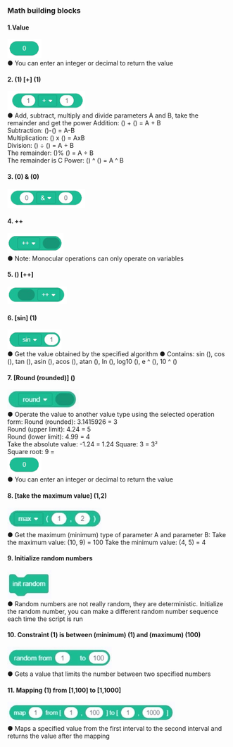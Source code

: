 ###  Math building blocks

#### 1.Value
![](../../assets/images/course-en/course4/course4-9/001.png)  
● 	You can enter an integer or decimal to return the value

#### 2. (1) [+] (1)
![](../../assets/images/course-en/course4/course4-9/002.png)  
● 	Add, subtract, multiply and divide parameters A and B, take the remainder and get the power
    Addition: () + () = A + B   
    Subtraction: ()-() = A-B   
    Multiplication: () x () = AxB   
    Division: () ÷ () = A ÷ B  
    The remainder: ()% () = A ÷ B   
    The remainder is C Power: () ^ () = A ^ B  


#### 3. (0) & (0)
![](../../assets/images/course-en/course4/course4-9/003.png)  

#### 4.	++
![](../../assets/images/course-en/course4/course4-9/004.png)  
● 	Note: Monocular operations can only operate on variables
#### 5. () [++]
![](../../assets/images/course-en/course4/course4-9/005.png)  

#### 6.	[sin] (1)
![](../../assets/images/course-en/course4/course4-9/006.png)  
● 	Get the value obtained by the specified algorithm
● 	Contains: sin (), cos (), tan (), asin (), acos (), atan (), In (), log10 (), e ^ (), 10 ^ ()


#### 7.	[Round (rounded)] ()
![](../../assets/images/course-en/course4/course4-9/007.jpeg)  
● 	Operate the value to another value type using the selected operation form:
    Round (rounded): 3.1415926 = 3    
    Round (upper limit): 4.24 = 5  
    Round (lower limit): 4.99 = 4  
    Take the absolute value: -1.24 = 1.24 Square: 3 = 3²    
    Square root: 9 =    
![](../../assets/images/course-en/course4/course4-9/001.png)  
● 	You can enter an integer or decimal to return the value

#### 8. [take the maximum value] (1,2)
![](../../assets/images/course-en/course4/course4-9/008.jpeg)  
● 	Get the maximum (minimum) type of parameter A and parameter B:
    Take the maximum value: (10, 9) = 100
    Take the minimum value: (4, 5) = 4


#### 9.	Initialize random numbers
![](../../assets/images/course-en/course4/course4-9/009.jpeg)  
● 	Random numbers are not really random, they are deterministic. Initialize the random number, you can make a different random number sequence each time the script is run

#### 10. Constraint (1) is between (minimum) (1) and (maximum) (100)
![](../../assets/images/course-en/course4/course4-9/010.jpeg)  
● 	Gets a value that limits the number between two specified numbers

#### 11. Mapping (1) from [1,100] to [1,1000]
![](../../assets/images/course-en/course4/course4-9/011.jpeg)  
● 	Maps a specified value from the first interval to the second interval and returns the value after the mapping